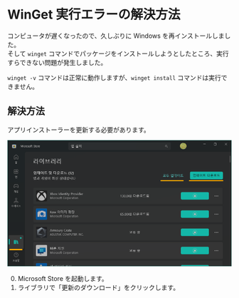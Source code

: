 # WinGet 実行エラーの解決方法

コンピュータが遅くなったので、久しぶりに Windows を再インストールしました。  
そして `winget` コマンドでパッケージをインストールしようとしたところ、実行すらできない問題が発生しました。

`winget -v` コマンドは正常に動作しますが、`winget install` コマンドは実行できません。

## 解決方法

アプリインストーラーを更新する必要があります。

![アプリストアで全アプリの更新をダウンロード中](/static/resources/update-winget-20240918110056451.png)

0. Microsoft Store を起動します。  
1. ライブラリで「更新のダウンロード」をクリックします。

